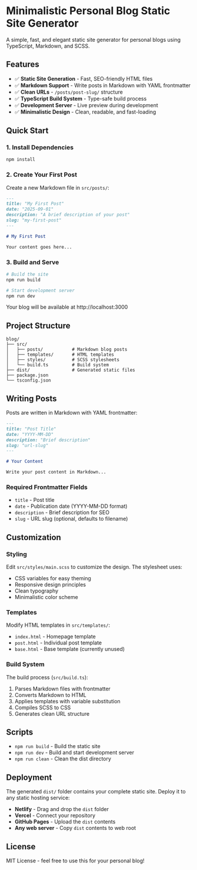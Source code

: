 # Minimalistic Personal Blog Static Site Generator

A simple, fast, and elegant static site generator for personal blogs using TypeScript, Markdown, and SCSS.

## Features

- ✅ **Static Site Generation** - Fast, SEO-friendly HTML files
- ✅ **Markdown Support** - Write posts in Markdown with YAML frontmatter
- ✅ **Clean URLs** - `/posts/post-slug/` structure
- ✅ **TypeScript Build System** - Type-safe build process
- ✅ **Development Server** - Live preview during development
- ✅ **Minimalistic Design** - Clean, readable, and fast-loading

## Quick Start

### 1. Install Dependencies

```bash
npm install
```

### 2. Create Your First Post

Create a new Markdown file in `src/posts/`:

```markdown
---
title: "My First Post"
date: "2025-09-01"
description: "A brief description of your post"
slug: "my-first-post"
---

# My First Post

Your content goes here...
```

### 3. Build and Serve

```bash
# Build the site
npm run build

# Start development server
npm run dev
```

Your blog will be available at http://localhost:3000

## Project Structure

```
blog/
├── src/
│   ├── posts/           # Markdown blog posts
│   ├── templates/       # HTML templates
│   ├── styles/          # SCSS stylesheets
│   └── build.ts         # Build system
├── dist/                # Generated static files
├── package.json
└── tsconfig.json
```

## Writing Posts

Posts are written in Markdown with YAML frontmatter:

```markdown
---
title: "Post Title"
date: "YYYY-MM-DD"
description: "Brief description"
slug: "url-slug"
---

# Your Content

Write your post content in Markdown...
```

### Required Frontmatter Fields

- `title` - Post title
- `date` - Publication date (YYYY-MM-DD format)
- `description` - Brief description for SEO
- `slug` - URL slug (optional, defaults to filename)

## Customization

### Styling

Edit `src/styles/main.scss` to customize the design. The stylesheet uses:

- CSS variables for easy theming
- Responsive design principles
- Clean typography
- Minimalistic color scheme

### Templates

Modify HTML templates in `src/templates/`:

- `index.html` - Homepage template
- `post.html` - Individual post template
- `base.html` - Base template (currently unused)

### Build System

The build process (`src/build.ts`):

1. Parses Markdown files with frontmatter
2. Converts Markdown to HTML
3. Applies templates with variable substitution
4. Compiles SCSS to CSS
5. Generates clean URL structure

## Scripts

- `npm run build` - Build the static site
- `npm run dev` - Build and start development server
- `npm run clean` - Clean the dist directory

## Deployment

The generated `dist/` folder contains your complete static site. Deploy it to any static hosting service:

- **Netlify** - Drag and drop the `dist` folder
- **Vercel** - Connect your repository
- **GitHub Pages** - Upload the `dist` contents
- **Any web server** - Copy `dist` contents to web root

## License

MIT License - feel free to use this for your personal blog!